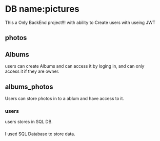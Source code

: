 ﻿
# DB name:pictures
This a Only BackEnd project!!! with ability to Create users with useing JWT
## photos

## Albums
users can create Albums and can access it by loging in, and can only access it if they are owner.
## albums_photos
Users can store photos in to a ablum and have access to it.
### users
users stores in SQL DB.

### 
I used SQL Database to store data.
